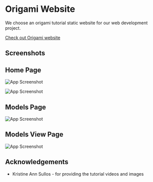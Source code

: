 
# Origami Website

We choose an origami tutorial static website for our web development project. 

[Check out Origami website](https://origami-webdev.vercel.app/)

## Screenshots

## Home Page
![App Screenshot](https://drive.google.com/uc?export=view&id=1RW2okdlOXq5n-MeyXp4d5Vq_byfLbDRt)

![App Screenshot](https://drive.google.com/uc?export=view&id=1o27imBK9XUV7DpcUjb9pByANgYZ7_qSk)

## Models Page 
![App Screenshot](https://drive.google.com/uc?export=view&id=1g4_yNdWS_K-D3VWwK1iF6ZagXXzk6h0l)

## Models View Page
![App Screenshot](https://drive.google.com/uc?export=view&id=178TcA_37IvGVkHY3qK05Fn6rWKNf9zf7)

## Acknowledgements

 - Kristine Ann Sullos - for providing the tutorial videos and images

